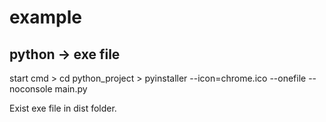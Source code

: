 # example
## python -> exe file

start cmd
&#62; cd python_project
&#62; pyinstaller --icon=chrome.ico --onefile --noconsole main.py

Exist exe file in dist folder.
<img>
